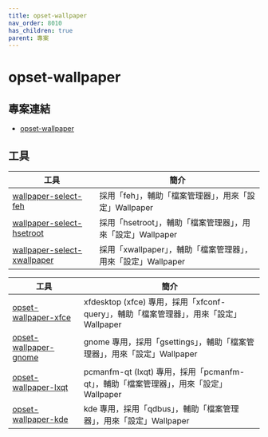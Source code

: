 ```yaml
---
title: opset-wallpaper
nav_order: 8010
has_children: true
parent: 專案
---
```


# opset-wallpaper


## 專案連結

* [opset-wallpaper](https://github.com/samwhelp/note-about-wallpaper/tree/gh-pages/_demo/project/opset-wallpaper)


## 工具

| 工具 | 簡介 |
| --- | --- |
| [wallpaper-select-feh](https://samwhelp.github.io/note-about-wallpaper/read/project/opset-wallpaper/opset-wallpaper-feh.html) | 採用「feh」，輔助「檔案管理器」，用來「設定」Wallpaper |
| [wallpaper-select-hsetroot](https://samwhelp.github.io/note-about-wallpaper/read/project/opset-wallpaper/opset-wallpaper-hsetroot.html) | 採用「hsetroot」，輔助「檔案管理器」，用來「設定」Wallpaper |
| [wallpaper-select-xwallpaper](https://samwhelp.github.io/note-about-wallpaper/read/project/opset-wallpaper/opset-wallpaper-xwallpaper.html) | 採用「xwallpaper」，輔助「檔案管理器」，用來「設定」Wallpaper |


| 工具 | 簡介 |
| --- | --- |
| [opset-wallpaper-xfce](https://samwhelp.github.io/note-about-wallpaper/read/project/opset-wallpaper/opset-wallpaper-xfce.html) | xfdesktop (xfce) 專用，採用「xfconf-query」，輔助「檔案管理器」，用來「設定」Wallpaper |
| [opset-wallpaper-gnome](https://samwhelp.github.io/note-about-wallpaper/read/project/opset-wallpaper/opset-wallpaper-gnome.html) | gnome 專用，採用「gsettings」，輔助「檔案管理器」，用來「設定」Wallpaper |
| [opset-wallpaper-lxqt](https://samwhelp.github.io/note-about-wallpaper/read/project/opset-wallpaper/opset-wallpaper-lxqt.html) | pcmanfm-qt (lxqt) 專用，採用「pcmanfm-qt」，輔助「檔案管理器」，用來「設定」Wallpaper |
| [opset-wallpaper-kde](https://samwhelp.github.io/note-about-wallpaper/read/project/opset-wallpaper/opset-wallpaper-kde.html) | kde 專用，採用「qdbus」，輔助「檔案管理器」，用來「設定」Wallpaper |
